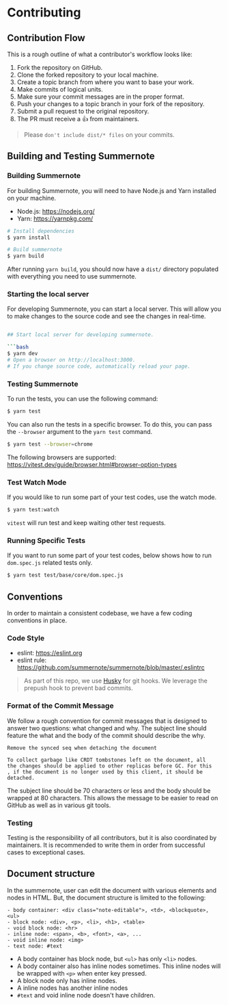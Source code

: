 # Contributing

## Contribution Flow

This is a rough outline of what a contributor's workflow looks like:

1. Fork the repository on GitHub.
1. Clone the forked repository to your local machine.
1. Create a topic branch from where you want to base your work.
1. Make commits of logical units.
1. Make sure your commit messages are in the proper format.
1. Push your changes to a topic branch in your fork of the repository.
1. Submit a pull request to the original repository.
1. The PR must receive a :+1: from maintainers.

> Please `don't include dist/* files` on your commits.

## Building and Testing Summernote

### Building Summernote

For building Summernote, you will need to have Node.js and Yarn installed on your machine.

- Node.js: https://nodejs.org/
- Yarn: https://yarnpkg.com/

```bash
# Install dependencies
$ yarn install

# Build summernote
$ yarn build
```

After running `yarn build`, you should now have a `dist/` directory populated with everything you need to use summernote.

### Starting the local server

For developing Summernote, you can start a local server. This will allow you to make changes to the source code and see the changes in real-time.

```bash

## Start local server for developing summernote.

```bash
$ yarn dev
# Open a browser on http://localhost:3000.
# If you change source code, automatically reload your page.
```

### Testing Summernote

To run the tests, you can use the following command:

```bash
$ yarn test
```

You can also run the tests in a specific browser. To do this, you can pass the `--browser` argument to the `yarn test` command.

```bash
$ yarn test --browser=chrome
````

The following browsers are supported: https://vitest.dev/guide/browser.html#browser-option-types

### Test Watch Mode

If you would like to run some part of your test codes, use the watch mode.

```bash
$ yarn test:watch
```

`vitest` will run test and keep waiting other test requests.

### Running Specific Tests

If you want to run some part of your test codes, below shows how to run `dom.spec.js` related tests only.

```bash
$ yarn test test/base/core/dom.spec.js
```

## Conventions

In order to maintain a consistent codebase, we have a few coding conventions in place.

### Code Style

- eslint: https://eslint.org
- eslint rule: https://github.com/summernote/summernote/blob/master/.eslintrc

> As part of this repo, we use [Husky](https://github.com/typicode/husky) for git hooks. We leverage the prepush hook to prevent bad commits.

### Format of the Commit Message

We follow a rough convention for commit messages that is designed to answer two questions: what changed and why. The subject line should feature the what and the body of the commit should describe the why.

```
Remove the synced seq when detaching the document

To collect garbage like CRDT tombstones left on the document, all
the changes should be applied to other replicas before GC. For this
, if the document is no longer used by this client, it should be
detached.
```

The subject line should be 70 characters or less and the body should be wrapped at 80 characters. This allows the message to be easier to read on GitHub as well as in various git tools.

### Testing

Testing is the responsibility of all contributors, but it is also coordinated by maintainers. It is recommended to write them in order from successful cases to exceptional cases.

## Document structure

In the summernote, user can edit the document with various elements and nodes in HTML. But, the document structure is limited to the following:

```text
- body container: <div class="note-editable">, <td>, <blockquote>, <ul>
- block node: <div>, <p>, <li>, <h1>, <table>
- void block node: <hr>
- inline node: <span>, <b>, <font>, <a>, ...
- void inline node: <img>
- text node: #text
```

- A body container has block node, but `<ul>` has only `<li>` nodes.
- A body container also has inline nodes sometimes. This inline nodes will be wrapped with `<p>` when enter key pressed.
- A block node only has inline nodes.
- A inline nodes has another inline nodes
- `#text` and void inline node doesn't have children.
